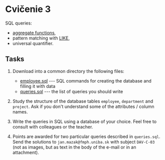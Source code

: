 # Cvičenie 3

SQL queries:
* [aggregate functions](https://www.postgresql.org/docs/current/tutorial-agg.html),
* pattern matching with [LIKE](https://www.postgresql.org/docs/current/functions-matching.html),
* universal quantifier.

## Tasks

1. Download into a common directory the following files:
	- [employee.sql](employee.sql) --- SQL commands for creating the database and filling it with data
	- [queries.sql](queries.sql) --- the list of queries you should write

2. Study the structure of the database tables `employee`, `department` and `project`. Ask if you don't understand some of the attributes / column names.

3. Write the queries in SQL using a database of your choice. Feel free to consult with colleagues or the teacher.

4. Points are awarded for two particular queries described in `queries.sql`. Send the solutions to `jan.mazak@fmph.uniba.sk` with subject `DAV-C-03` (not as images, but as text in the body of the e-mail or in an attachment).
